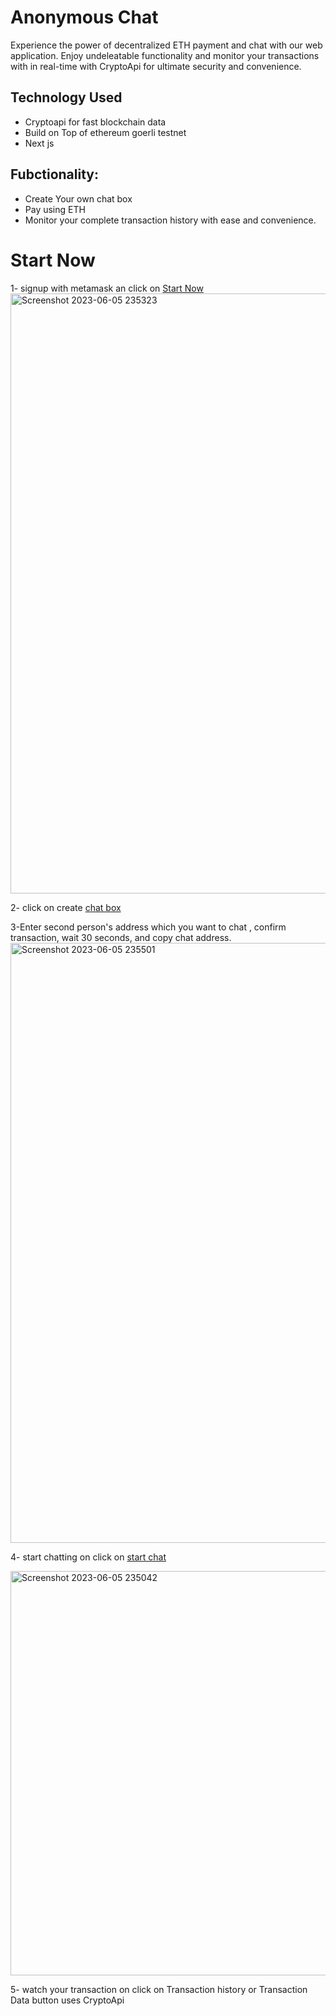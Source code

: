 # Anonymous Chat

Experience the power of decentralized ETH payment and chat with our web application. Enjoy undeleatable functionality and monitor your transactions with in real-time with CryptoApi for ultimate security and convenience.

## Technology Used

- Cryptoapi for fast blockchain data  
- Build on Top of ethereum goerli testnet
- Next js 


## Fubctionality:

- Create Your own chat box
- Pay using ETH
- Monitor your complete transaction history with ease and convenience.


# Start Now

1- signup with metamask an click on [Start Now](https://anonymous-chat-pi.vercel.app/chatOption)
<img width="960" alt="Screenshot 2023-06-05 235323" src="https://github.com/DIWAKARKASHYAP/AnonymousChat/assets/94478026/90dfddce-3151-4338-a955-111ae0c3874b">


2- click on create [chat box](https://anonymous-chat-pi.vercel.app/createchat)

3-Enter second person's address which you want to chat , confirm transaction, wait 30 seconds, and copy chat address.
<img width="960" alt="Screenshot 2023-06-05 235501" src="https://github.com/DIWAKARKASHYAP/AnonymousChat/assets/94478026/50f88bef-f339-4bdc-b37a-82e7f34cb9e4">

4- start chatting on click on [start chat](https://anonymous-chat-pi.vercel.app/chatBox)

<img width="647" alt="Screenshot 2023-06-05 235042" src="https://github.com/DIWAKARKASHYAP/AnonymousChat/assets/94478026/509a3228-1d4d-4079-a011-efbb0281983b">

5- watch your transaction on click on Transaction history or Transaction Data button
uses CryptoApi




